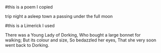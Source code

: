 #this is a poem I copied 

trip night a
asleep town a passing
under the full moon


#this is a Limerick I used

There was a Young Lady of Dorking,
Who bought a large bonnet for walking;
But its colour and size,
So bedazzled her eyes,
That she very soon went back to Dorking.
